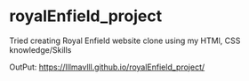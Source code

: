 # royalEnfield_project
Tried creating Royal Enfield website clone using my HTMl, CSS knowledge/Skills

OutPut: https://lllmavlll.github.io/royalEnfield_project/
